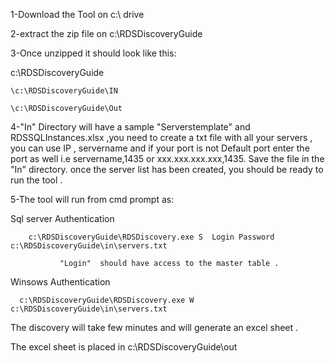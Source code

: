1-Download the Tool on c:\ drive 

2-extract the zip file on c:\RDSDiscoveryGuide

3-Once unzipped it should look like this:

c:\RDSDiscoveryGuide

    \c:\RDSDiscoveryGuide\IN
    
    \c:\RDSDiscoveryGuide\Out
    
4-"In" Directory will have a sample  "Serverstemplate" and RDSSQLInstances.xlsx ,you need to create a txt file with all your servers , you can use IP , servername and if your port is not Default port enter the port as well  i.e servername,1435 or xxx.xxx.xxx.xxx,1435.
    Save the file in the "In" directory. once the server list has been created, you should be ready to run the tool .

5-The tool will run from cmd prompt  as:

  Sql server Authentication 

	    c:\RDSDiscoveryGuide\RDSDiscovery.exe S  Login Password c:\RDSDiscoveryGuide\in\servers.txt
  
			   "Login"  should have access to the master table .
      
  Winsows Authentication 	

      c:\RDSDiscoveryGuide\RDSDiscovery.exe W c:\RDSDiscoveryGuide\in\servers.txt
    
The discovery will take few minutes and will generate an excel sheet .

The excel sheet is placed in c:\RDSDiscoveryGuide\out


    
